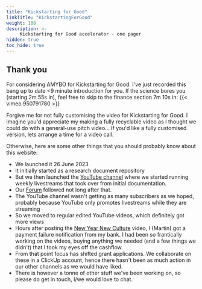```yaml
---
title: "Kickstarting for Good"
linkTitle: "KickstartingForGood"
weight: 100
description: >-
     Kickstarting for Good accelerator - one pager
hidden: true
toc_hide: true
---
```


## Thank you
For considering AMYBO for Kickstarting for Good.  I've just recorded this bang up to date <9 minute introduction for you.  If the science bores you (starting 2m 55s in), feel free to skip to the finance section 7m 10s in:
{{< vimeo 950791780 >}}

Forgive me for not fully customising the video for Kickstarting for Good.  I imagine you'd appreciate my making a fully recyclable video  as I thought we could do with a general-use pitch video...  If you'd like a fully customised version, lets arrange a time for a video call.

Otherwise, here are some other things that you should probably know about this website:
- We launched it 26 June 2023
- It initially started as a research document repository 
- But we then launched the [YouTube channel](https://YouTube.com/@amybo) where we started running weekly livestreams that took over from initial documentation.
- Our [Forum](https://forum.amybo.org) followed not long after that.
- The YouTube channel wasn't getting as many subscribers as we hoped, probably because YouTube only promotes livestreams while they are streaming
- So we moved to regular edited YouTube videos, which definitely got more views
- Hours after posting the [New Year New Culture](https://youtu.be/CfzGvK5tgiQ?si=IgQ0lpzHzJ8VVvY2) video, I (Martin) got a payment failure notification from my bank.  I had been so frantically working on the videos, buying anything we needed (and a few things we didn't) that I took my eyes off the cashflow.
- From that point focus has shifted grant applications. We collaborate on these in a ClickUp account, hence there hasn't been as much action in our other channels as we would have liked.
- There is however a tonne of other stuff we've been working on, so please do get in touch, I/we would love to chat.
